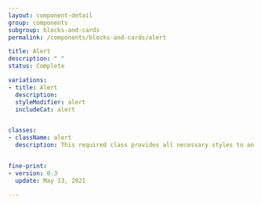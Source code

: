 ```yaml
---
layout: component-detail
group: components
subgroup: blocks-and-cards
permalink: /components/blocks-and-cards/alert

title: Alert
description: " "
status: Complete

variations:
- title: Alert
  description: 
  styleModifier: alert
  includeCat: alert


classes:
- className: alert
  description: This required class provides all necessary styles to an alert


fine-print:
- version: 0.3
  update: May 13, 2021

---
```

